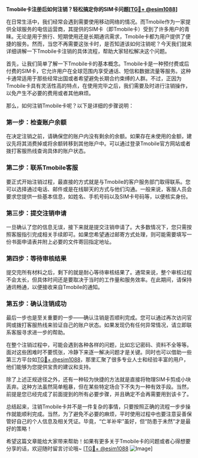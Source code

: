 **Tmobile卡注册后如何注销？轻松搞定你的SIM卡问题[[TG💪+ @esim1088](https://t.me/s/esim1088)]**

在日常生活中，我们经常会遇到需要使用移动网络的情况。而Tmobile作为一家提供全球服务的电信运营商，其提供的SIM卡（即Tmobile卡）受到了许多用户的青睐。无论是用于旅行、短期使用还是长期通讯需求，Tmobile卡都为用户提供了便捷的服务。然而，当您不再需要这张卡时，是否知道该如何注销呢？今天我们就来详细讲解一下Tmobile卡注销的具体流程，帮助大家轻松解决这个问题。

首先，让我们简单了解一下Tmobile卡的基本概念。Tmobile卡是一种预付费或后付费的SIM卡，它允许用户在全球范围内享受通话、短信和数据流量等服务。这种卡通常适用于那些经常出国或者希望避免长期合约束缚的人群。不过，正因为Tmobile卡具有灵活性高的特点，在使用完毕之后，我们需要及时进行注销操作，以免产生不必要的费用或者其他麻烦。

那么，如何注销Tmobile卡呢？以下是详细的步骤说明：

### **第一步：检查账户余额**
在决定注销之前，请确保您的账户内没有剩余的余额。如果存在未使用的金额，建议先将其消费掉或将余额转移到其他账户中。可以通过登录Tmobile官方网站或者拨打客服热线查询具体的账户状态。

### **第二步：联系Tmobile客服**
要正式开始注销过程，最直接的方式就是与Tmobile的客户服务部门取得联系。您可以选择通过电话、邮件或是在线聊天的方式与他们沟通。一般来说，客服人员会要求您提供一些基本信息，如姓名、手机号码以及SIM卡号码等，以便核实身份。

### **第三步：提交注销申请**
一旦确认了您的信息无误，接下来就是提交注销申请了。大多数情况下，您只需按照客服指引完成相关手续即可。如果您希望通过邮寄方式处理，则可能需要填写一份书面申请表并附上必要的文件寄回指定地址。

### **第四步：等待审核结果**
提交完所有材料之后，剩下的就是耐心等待审核结果了。通常来说，整个审核过程不会太长，但具体时间还是要取决于当时的工作量和服务效率。在此期间，请保持通讯畅通，以便接收来自Tmobile的通知。

### **第五步：确认注销成功**
最后一步也是至关重要的一步——确认注销是否顺利完成。您可以通过再次访问官网或拨打客服热线来验证自己的账户状态。如果发现仍有任何异常情况，请立即联系客服寻求进一步的帮助。

在整个注销过程中，可能会遇到各种各样的问题，比如忘记密码、资料不全等等。面对这些困难时不要慌张，冷静下来逐一解决问题才是关键。同时也可以借助一些第三方平台如[TG💪+ @esim1088](https://t.me/s/esim1088)，那里汇聚了很多专业人士和经验丰富的用户，他们能够为您提供宝贵的建议和支持。

除了上述正规途径之外，还有一种较为快捷的方法就是直接将物理SIM卡剪成小块丢弃。这种方法虽然简单粗暴，但在某些特定场合下不失为一种有效手段。当然，前提是您已经完成了前面提到的所有必要步骤，并且确定不会再需要用到该卡了。

总结起来，注销Tmobile卡并不是一件复杂的事情，只要按照正确的流程一步步操作就能顺利完成。当然，为了避免不必要的麻烦，平时使用过程中也要注意妥善保管好自己的个人信息及相关凭证。毕竟，“亡羊补牢”虽好，但“防患于未然”才是最好的策略！

希望这篇文章能给大家带来帮助！如果有更多关于Tmobile卡的问题或者心得想要分享的话，欢迎随时留言讨论哦~ [[TG💪+ @esim1088](https://t.me/s/esim1088) ![Image](https://i.postimg.cc/4NQfJmqS/Snipaste-2025-05-13-00-14-12.png)]